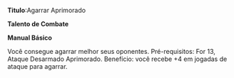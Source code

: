 **Titulo**:Agarrar Aprimorado

**Talento de Combate**

**Manual Básico**

 Você consegue agarrar melhor seus oponentes. Pré-requisitos: For 13, Ataque Desarmado Aprimorado. Benefício: você recebe +4 em jogadas de ataque para agarrar.